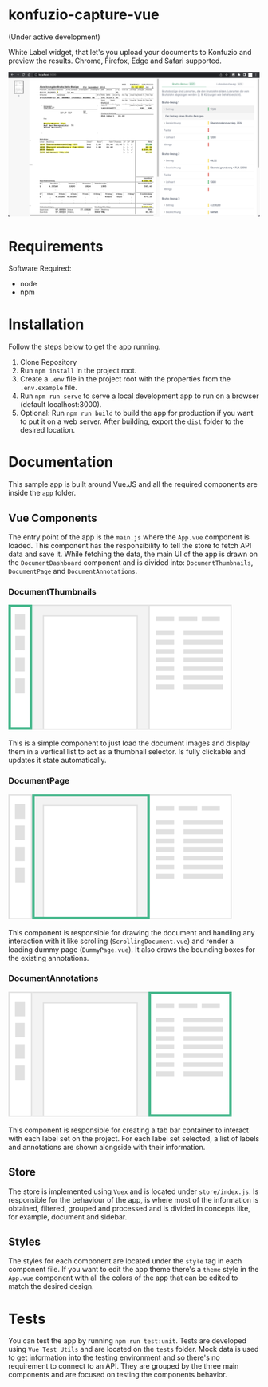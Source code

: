 # konfuzio-capture-vue

(Under active development)

White Label widget, that let's you upload your documents to Konfuzio and preview the results. Chrome, Firefox, Edge and Safari supported.

![Screenshot](screenshot.png)

# **Requirements**

Software Required:

- node
- npm

# **Installation**

Follow the steps below to get the app running.

1. Clone Repository
2. Run `npm install` in the project root.
3. Create a `.env` file in the project root with the properties from the `.env.example` file.
4. Run `npm run serve` to serve a local development app to run on a browser (default localhost:3000).
5. Optional: Run `npm run build` to build the app for production if you want to put it on a web server. After building, export the `dist` folder to the desired location.

# **Documentation**

This sample app is built around Vue.JS and all the required components are inside the `app` folder.

## Vue Components

The entry point of the app is the `main.js` where the `App.vue` component is loaded. This component has the responsibility to tell the store to fetch API data and save it. While fetching the data, the main UI of the app is drawn on the `DocumentDashboard` component and is divided into: `DocumentThumbnails`, `DocumentPage` and `DocumentAnnotations`.

### DocumentThumbnails

![DocumentThumbnails](document_thumbnails.svg)

This is a simple component to just load the document images and display them in a vertical list to act as a thumbnail selector. Is fully clickable and updates it state automatically.

### DocumentPage

![DocumentPage](document_page.svg)

This component is responsible for drawing the document and handling any interaction with it like scrolling (`ScrollingDocument.vue`) and render a loading dummy page (`DummyPage.vue`). It also draws the bounding boxes for the existing annotations.

### DocumentAnnotations

![DocumentAnnotations](document_annotations.svg)

This component is responsible for creating a tab bar container to interact with each label set on the project. For each label set selected, a list of labels and annotations are shown alongside with their information.

## Store

The store is implemented using `Vuex` and is located under `store/index.js`. Is responsible for the behaviour of the app, is where most of the information is obtained, filtered, grouped and processed and is divided in concepts like, for example, document and sidebar.

## Styles

The styles for each component are located under the `style` tag in each component file. If you want to edit the app theme there's a `theme` style in the `App.vue` component with all the colors of the app that can be edited to match the desired design.

# **Tests**

You can test the app by running `npm run test:unit`. Tests are developed using `Vue Test Utils` and are located on the `tests` folder. Mock data is used to get information into the testing environment and so there's no requirement to connect to an API. They are grouped by the three main components and are focused on testing the components behavior.

